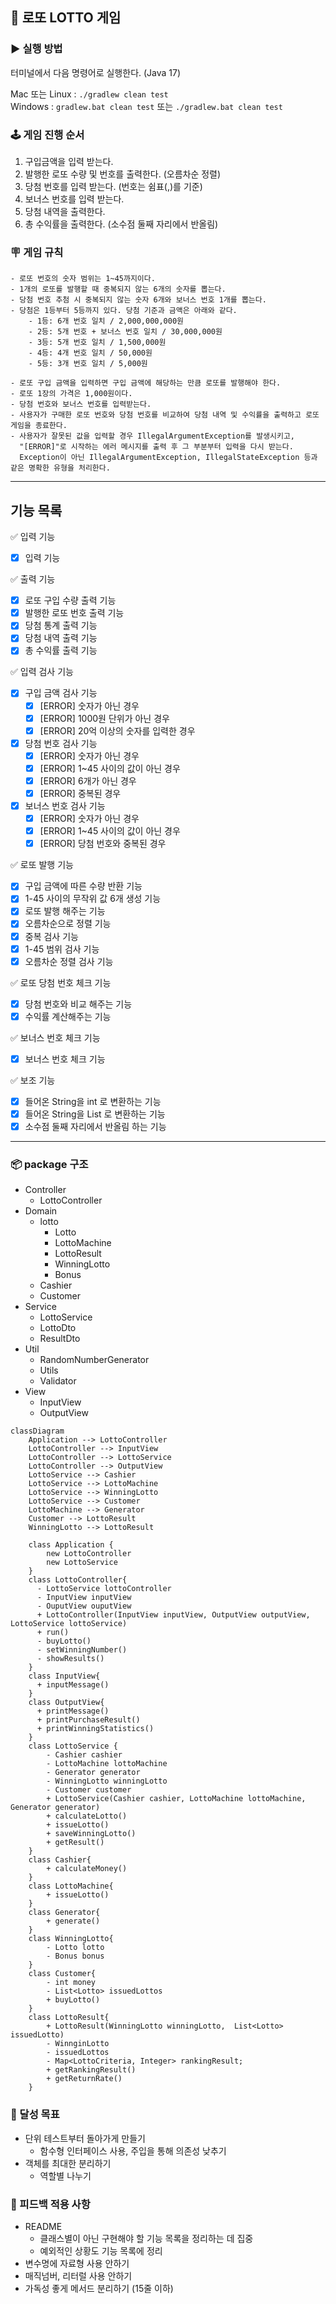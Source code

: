 ## 🎱 로또 LOTTO 게임

### ▶️ 실행 방법

터미널에서 다음 명령어로 실행한다. (Java 17)

Mac 또는 Linux : `./gradlew clean test`  
Windows : `gradlew.bat clean test` 또는 `./gradlew.bat clean test`

### 🕹 게임 진행 순서

1. 구입금액을 입력 받는다.
2. 발행한 로또 수량 및 번호를 출력한다. (오름차순 정렬)
3. 당첨 번호를 입력 받는다. (번호는 쉼표(,)를 기준)
4. 보너스 번호를 입력 받는다.
5. 당첨 내역을 출력한다.
6. 총 수익률을 출력한다. (소수점 둘째 자리에서 반올림)

### 🪧 게임 규칙

```
- 로또 번호의 숫자 범위는 1~45까지이다.
- 1개의 로또를 발행할 때 중복되지 않는 6개의 숫자를 뽑는다.
- 당첨 번호 추첨 시 중복되지 않는 숫자 6개와 보너스 번호 1개를 뽑는다.
- 당첨은 1등부터 5등까지 있다. 당첨 기준과 금액은 아래와 같다.
    - 1등: 6개 번호 일치 / 2,000,000,000원
    - 2등: 5개 번호 + 보너스 번호 일치 / 30,000,000원
    - 3등: 5개 번호 일치 / 1,500,000원
    - 4등: 4개 번호 일치 / 50,000원
    - 5등: 3개 번호 일치 / 5,000원
    
- 로또 구입 금액을 입력하면 구입 금액에 해당하는 만큼 로또를 발행해야 한다.
- 로또 1장의 가격은 1,000원이다.
- 당첨 번호와 보너스 번호를 입력받는다.
- 사용자가 구매한 로또 번호와 당첨 번호를 비교하여 당첨 내역 및 수익률을 출력하고 로또 게임을 종료한다.
- 사용자가 잘못된 값을 입력할 경우 IllegalArgumentException를 발생시키고, 
  "[ERROR]"로 시작하는 에러 메시지를 출력 후 그 부분부터 입력을 다시 받는다.
  Exception이 아닌 IllegalArgumentException, IllegalStateException 등과 같은 명확한 유형을 처리한다.
```

---

## 기능 목록

✅ 입력 기능

- [x] 입력 기능

✅ 출력 기능

- [x] 로또 구입 수량 출력 기능
- [x] 발행한 로또 번호 출력 기능
- [x] 당첨 통계 출력 기능
- [x] 당첨 내역 출력 기능
- [x] 총 수익률 출력 기능

✅ 입력 검사 기능

- [x] 구입 금액 검사 기능
    - [x] [ERROR] 숫자가 아닌 경우
    - [x] [ERROR] 1000원 단위가 아닌 경우
    - [x] [ERROR] 20억 이상의 숫자를 입력한 경우
- [x] 당첨 번호 검사 기능
    - [x] [ERROR] 숫자가 아닌 경우
    - [x] [ERROR] 1~45 사이의 값이 아닌 경우
    - [x] [ERROR] 6개가 아닌 경우
    - [x] [ERROR] 중복된 경우
- [x] 보너스 번호 검사 기능
    - [x] [ERROR] 숫자가 아닌 경우
    - [x] [ERROR] 1~45 사이의 값이 아닌 경우
    - [x] [ERROR] 당첨 번호와 중복된 경우

✅ 로또 발행 기능

- [x] 구입 금액에 따른 수량 반환 기능
- [x] 1-45 사이의 무작위 값 6개 생성 기능
- [x] 로또 발행 해주는 기능
- [x] 오름차순으로 정렬 기능
- [x] 중복 검사 기능
- [x] 1-45 범위 검사 기능
- [x] 오름차순 정렬 검사 기능

✅ 로또 당첨 번호 체크 기능

- [x] 당첨 번호와 비교 해주는 기능
- [x] 수익률 계산해주는 기능

✅ 보너스 번호 체크 기능

- [x] 보너스 번호 체크 기능

✅ 보조 기능

- [x] 들어온 String을 int 로 변환하는 기능
- [x] 들어온 String을 List 로 변환하는 기능
- [x] 소수점 둘째 자리에서 반올림 하는 기능

---

### 📦 package 구조

- Controller
    - LottoController
- Domain
    - lotto
        - Lotto
        - LottoMachine
        - LottoResult
        - WinningLotto
        - Bonus
    - Cashier
    - Customer
- Service
    - LottoService
    - LottoDto
    - ResultDto
- Util
    - RandomNumberGenerator
    - Utils
    - Validator
- View
    - InputView
    - OutputView

```mermaid
classDiagram
    Application --> LottoController
    LottoController --> InputView
    LottoController --> LottoService
    LottoController --> OutputView
    LottoService --> Cashier
    LottoService --> LottoMachine
    LottoService --> WinningLotto
    LottoService --> Customer
    LottoMachine --> Generator
    Customer --> LottoResult
    WinningLotto --> LottoResult

    class Application {
        new LottoController
        new LottoService
    }
    class LottoController{
      - LottoService lottoController
      - InputView inputView
      - OuputView ouputView
      + LottoController(InputView inputView, OutputView outputView, LottoService lottoService)
      + run()
      - buyLotto()
      - setWinningNumber()
      - showResults()
    }
    class InputView{
      + inputMessage()
    }
    class OutputView{
      + printMessage()
      + printPurchaseResult()
      + printWinningStatistics()
    }
    class LottoService {
        - Cashier cashier
        - LottoMachine lottoMachine
        - Generator generator
        - WinningLotto winningLotto
        - Customer customer
        + LottoService(Cashier cashier, LottoMachine lottoMachine, Generator generator)
        + calculateLotto()
        + issueLotto()
        + saveWinningLotto()
        + getResult()
    }
    class Cashier{
        + calculateMoney()
    }
    class LottoMachine{
        + issueLotto()
    }
    class Generator{
        + generate()
    }
    class WinningLotto{
        - Lotto lotto
        - Bonus bonus
    }
    class Customer{
        - int money
        - List<Lotto> issuedLottos
        + buyLotto()
    }
    class LottoResult{
        + LottoResult(WinningLotto winningLotto,  List<Lotto> issuedLotto)
        - WinnginLotto
        - issuedLottos
        - Map<LottoCriteria, Integer> rankingResult;
        + getRankingResult()
        + getReturnRate()
    }
```

### 🚀 달성 목표

- 단위 테스트부터 돌아가게 만들기
    - 함수형 인터페이스 사용, 주입을 통해 의존성 낮추기
- 객체를 최대한 분리하기
    - 역할별 나누기

### 📜 피드백 적용 사항

- README
    - 클래스별이 아닌 구현해야 할 기능 목록을 정리하는 데 집중
    - 예외적인 상황도 기능 목록에 정리
- 변수명에 자료형 사용 안하기
- 매직넘버, 리터럴 사용 안하기
- 가독성 좋게 메서드 분리하기 (15줄 이하)